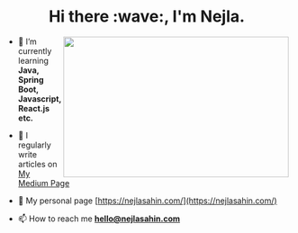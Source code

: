 <h1 align="center">Hi there :wave:, I'm Nejla. </h1>

<img src="https://media.giphy.com/media/xuXzcHMkuwvf2/source.gif" align="right" width="400" height="250">

- 🌱 I’m currently learning **Java, Spring Boot, Javascript, React.js etc.**

- 📝 I regularly write articles on [My Medium Page](https://nejlasahin.medium.com/) 

- 📝 My personal page [https://nejlasahin.com/](https://nejlasahin.com/)

- 📫 How to reach me **hello@nejlasahin.com**





